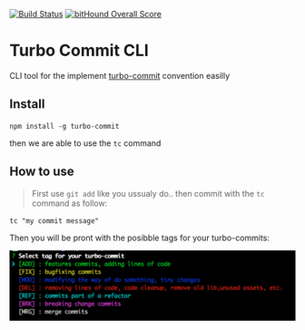 [![Build Status](https://travis-ci.org/labs-js/turbo-commit.svg?branch=master)](https://travis-ci.org/labs-js/turbo-commit)
[![bitHound Overall Score](https://www.bithound.io/github/labs-js/turbo-commit/badges/score.svg)](https://www.bithound.io/github/labs-js/turbo-commit)

# Turbo Commit CLI 

CLI tool for the implement [turbo-commit](/CONVENTION.md) convention easilly

## Install 

    npm install -g turbo-commit


then we are able to use the `tc` command

## How to use

> First use `git add` like you ussualy do.. then commit with the `tc` command as follow:

    tc "my commit message"

Then you will be pront with the posibble tags for your turbo-commits:

<img src="assets/prompt-tag-preview.jpg" alt="prompt-tag-screnshoot" width="600"/>